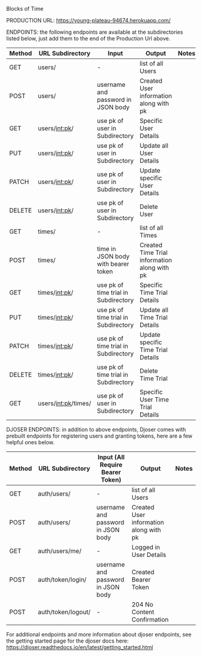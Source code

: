 Blocks of Time

PRODUCTION URL: https://young-plateau-94674.herokuapp.com/

ENDPOINTS: the following endpoints are available at the subdirectories listed below, just add them to the end of the Production Url above.

| Method | URL Subdirectory      | Input                                | Output                                       | Notes                   |
| ------ | --------------------- | ------------------------------------ | -------------------------------------------- | ----------------------- |
| GET    | users/                | -                                    | list of all Users                            |                         |
| POST   | users/                | username and password in JSON body   | Created User information along with pk       |                         |
| GET    | users/<int:pk>/       | use pk of user in Subdirectory       | Specific User Details                        |                         |
| PUT    | users/<int:pk>/       | use pk of user in Subdirectory       | Update all User Details                      |                         |
| PATCH  | users/<int:pk>/       | use pk of user in Subdirectory       | Update specific User Details                 |                         |
| DELETE | users/<int:pk>/       | use pk of user in Subdirectory       | Delete User                                  |                         |
| GET    | times/                | -                                    | list of all Times                            |                         |
| POST   | times/                | time in JSON body with bearer token  | Created Time Trial information along with pk |                         |
| GET    | times/<int:pk>/       | use pk of time trial in Subdirectory | Specific Time Trial Details                  |                         |
| PUT    | times/<int:pk>/       | use pk of time trial in Subdirectory | Update all Time Trial Details                |                         |
| PATCH  | times/<int:pk>/       | use pk of time trial in Subdirectory | Update specific Time Trial Details           |                         |
| DELETE | times/<int:pk>/       | use pk of time trial in Subdirectory | Delete Time Trial                            |                         |
| GET    | users/<int:pk>/times/ | use pk of user in Subdirectory       | Specific User Time Trial Details             |                         |

DJOSER ENDPOINTS: in addition to above endpoints, Djoser comes with prebuilt endpoints for registering users and granting tokens, here are a few helpful ones below.

| Method | URL Subdirectory      | Input (All Require Bearer Token)     | Output                                       | Notes                   |
| ------ | --------------------- | ------------------------------------ | -------------------------------------------- | ----------------------- |
| GET    | auth/users/           | -                                    | list of all Users                            |                         |
| POST   | auth/users/           | username and password in JSON body   | Created User information along with pk       |                         |
| GET    | auth/users/me/        | -                                    | Logged in User Details                       |                         |
| POST   | auth/token/login/     | username and password in JSON body   | Created Bearer Token                         |                         |
| POST   | auth/token/logout/    | -                                    | 204 No Content Confirmation                  |                         |


For additional endpoints and more information about djoser endpoints, see the getting started page for the djoser docs here: 
https://djoser.readthedocs.io/en/latest/getting_started.html